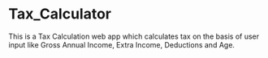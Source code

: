 # Tax_Calculator
This is a Tax Calculation web app which calculates tax on the basis of user input like Gross Annual Income, Extra Income, Deductions and Age.
